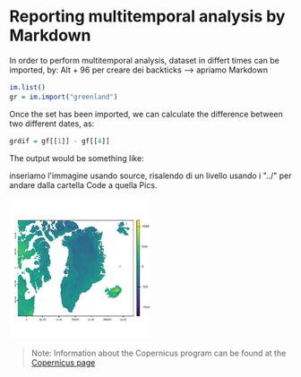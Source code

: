 # Reporting multitemporal analysis by Markdown
In order to perform multitemporal analysis, dataset in differt times can be imported, by:
Alt + 96 per creare dei backticks --> apriamo Markdown
``` r
im.list()
gr = im.import("greenland")
```
Once the set has been imported, we can calculate the difference between two different dates, as:
``` r
grdif = gf[[1]] - gf[[4]]
```
The output would be something like:

inseriamo l'immagine usando source, risalendo di un livello usando i "../" per andare dalla cartella Code a quella Pics.

<img src="../Pics/greenland_dif.jpeg" width=50% /> 

> Note: Information about the Copernicus program can be found at the [Copernicus page](https://www.copernicus.eu/)
